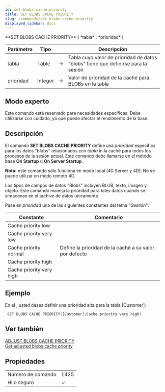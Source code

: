 ```yaml
---
id: set-blobs-cache-priority
title: SET BLOBS CACHE PRIORITY
slug: /commands/set-blobs-cache-priority
displayed_sidebar: docs
---
```


<!--REF #_command_.SET BLOBS CACHE PRIORITY.Syntax-->**SET BLOBS CACHE PRIORITY** ( *tabla* ; *prioridad* )<!-- END REF-->
<!--REF #_command_.SET BLOBS CACHE PRIORITY.Params-->
| Parámetro | Tipo |  | Descripción |
| --- | --- | --- | --- |
| tabla | Table | &#8594;  | Tabla cuyo valor de prioridad de datos "blobs" tiene que definirse para la sesión |
| prioridad | Integer | &#8594;  | Valor de prioridad de la caché para BLOBs en la tabla |

<!-- END REF-->

## Modo experto 

<!--REF #_command_.SET BLOBS CACHE PRIORITY.Summary-->Este comando está reservado para necesidades específicas.<!-- END REF--> Debe utilizarse con cuidado, ya que puede afectar el rendimiento de la base.

## Descripción 

El comando **SET BLOBS CACHE PRIORITY** define una *prioridad* específica para los datos "blobs" relacionados con *tabla* in la caché para todos los procesos de la sesión actual. Este comando debe llamarse en el método base **On Startup** u **On Server Startup**.

**Nota:** este comando sólo funciona en modo local (4D Server y 4D); No se puede utilizar en modo remoto 4D.

Los tipos de campos de datos "Blobs" incluyen BLOB, texto, imagen y objeto. Este comando maneja la prioridad para tales datos cuando se almacenan en el archivo de datos únicamente.

Pase en *prioridad* una de las siguientes constantes del tema "*Gestión*":

| Constante                | Comentario                                             |
| ------------------------ | ------------------------------------------------------ |
| Cache priority low       |                                                        |
| Cache priority very low  |                                                        |
| Cache priority normal    | Define la prioridad de la caché a su valor por defecto |
| Cache priority high      |                                                        |
| Cache priority very high |                                                        |

## Ejemplo 

En el , usted desea definir una prioridad alta para la tabla \[Customer\]:

```4d
 SET BLOBS CACHE PRIORITY([Customer];Cache priority very high)
```

## Ver también 

[ADJUST BLOBS CACHE PRIORITY](adjust-blobs-cache-priority.md)  
[Get adjusted blobs cache priority](get-adjusted-blobs-cache-priority.md)  

## Propiedades

|  |  |
| --- | --- |
| Número de comando | 1425 |
| Hilo seguro | &check; |


